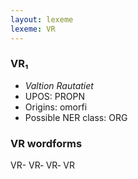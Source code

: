 ```yaml
---
layout: lexeme
lexeme: VR
---
```


###  VR₁

* _Valtion Rautatiet_
* UPOS:  PROPN
* Origins: omorfi 
* Possible NER class:  ORG


### VR wordforms

VR-
VR‐
VR‑
VR

